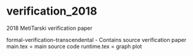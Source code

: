 # verification_2018
2018 MetiTarski verification paper

formal-verification-transcendental - Contains source verification paper
main.tex = main source code
runtime.tex = graph plot

